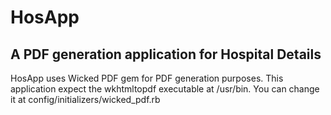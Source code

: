 # HosApp

## A PDF generation application for Hospital Details

HosApp uses Wicked PDF gem for PDF generation purposes.
This application expect the wkhtmltopdf executable at /usr/bin. You can change it at config/initializers/wicked_pdf.rb

